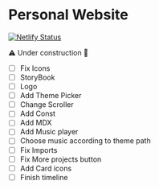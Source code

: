 # Personal Website

[![Netlify Status](https://api.netlify.com/api/v1/badges/a854a375-dea6-4ea8-8cf9-6273fc75c75c/deploy-status)](https://app.netlify.com/sites/dennisvash/deploys)

⚠️ Under construction 🚧

- [ ] Fix Icons
- [ ] StoryBook
- [ ] Logo
- [ ] Add Theme Picker
- [ ] Change Scroller
- [ ] Add Const
- [ ] Add MDX
- [ ] Add Music player
- [ ] Choose music according to theme path
- [ ] Fix Imports
- [ ] Fix More projects button
- [ ] Add Card icons
- [ ] Finish timeline
